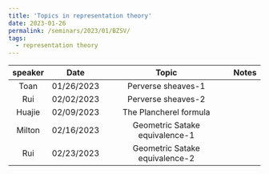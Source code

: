 ```yaml
---
title: 'Topics in representation theory'
date: 2023-01-26
permalink: /seminars/2023/01/BZSV/
tags:
  - representation theory
---
```


| speaker  |  Date | Topic  | Notes |
|:---:|:---:|:---:|:---:|
| Toan  |  01/26/2023 | Perverse sheaves-1  |   |
| Rui  |  02/02/2023  | Perverse sheaves-2  |   |
| Huajie  |  02/09/2023  | The Plancherel formula  |   |
| Milton |  02/16/2023 | Geometric Satake equivalence-1  |   |
| Rui  | 02/23/2023  |  Geometric Satake equivalence-2 |   |

